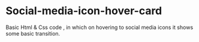 # Social-media-icon-hover-card
Basic Html &amp; Css code , in which on hovering to social media icons it shows some basic transition.
